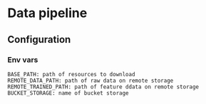 # Data pipeline

## Configuration

### Env vars
    BASE_PATH: path of resources to download
    REMOTE_DATA_PATH: path of raw data on remote storage
    REMOTE_TRAINED_PATH: path of feature ddata on remote storage
    BUCKET_STORAGE: name of bucket storage